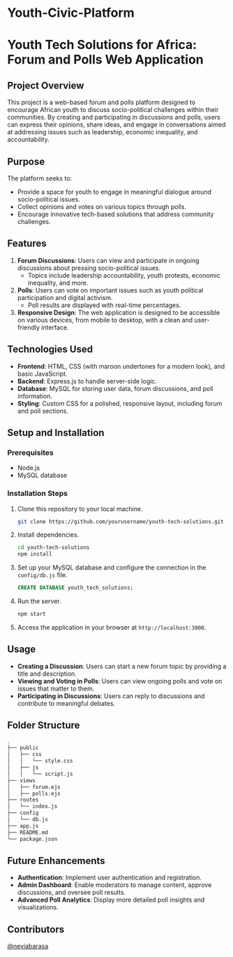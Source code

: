 # Youth-Civic-Platform

# Youth Tech Solutions for Africa: Forum and Polls Web Application

## Project Overview
This project is a web-based forum and polls platform designed to encourage African youth to discuss socio-political challenges within their communities. By creating and participating in discussions and polls, users can express their opinions, share ideas, and engage in conversations aimed at addressing issues such as leadership, economic inequality, and accountability.

## Purpose
The platform seeks to:
- Provide a space for youth to engage in meaningful dialogue around socio-political issues.
- Collect opinions and votes on various topics through polls.
- Encourage innovative tech-based solutions that address community challenges.

## Features
1. **Forum Discussions**: Users can view and participate in ongoing discussions about pressing socio-political issues.
   - Topics include leadership accountability, youth protests, economic inequality, and more.
2. **Polls**: Users can vote on important issues such as youth political participation and digital activism.
   - Poll results are displayed with real-time percentages.
3. **Responsive Design**: The web application is designed to be accessible on various devices, from mobile to desktop, with a clean and user-friendly interface.

## Technologies Used
- **Frontend**: HTML, CSS (with maroon undertones for a modern look), and basic JavaScript.
- **Backend**: Express.js to handle server-side logic.
- **Database**: MySQL for storing user data, forum discussions, and poll information.
- **Styling**: Custom CSS for a polished, responsive layout, including forum and poll sections.

## Setup and Installation

### Prerequisites
- Node.js
- MySQL database

### Installation Steps
1. Clone this repository to your local machine.
   ```bash
   git clone https://github.com/yourusername/youth-tech-solutions.git
   ```
2. Install dependencies.
   ```bash
   cd youth-tech-solutions
   npm install
   ```
3. Set up your MySQL database and configure the connection in the `config/db.js` file.
   ```sql
   CREATE DATABASE youth_tech_solutions;
   ```
4. Run the server.
   ```bash
   npm start
   ```

5. Access the application in your browser at `http://localhost:3000`.

## Usage
- **Creating a Discussion**: Users can start a new forum topic by providing a title and description.
- **Viewing and Voting in Polls**: Users can view ongoing polls and vote on issues that matter to them.
- **Participating in Discussions**: Users can reply to discussions and contribute to meaningful debates.

## Folder Structure
```bash
.
├── public
│   ├── css
│   │   └── style.css
│   ├── js
│   │   └── script.js
├── views
│   ├── forum.ejs
│   ├── polls.ejs
├── routes
│   └── index.js
├── config
│   └── db.js
├── app.js
├── README.md
└── package.json
```

## Future Enhancements
- **Authentication**: Implement user authentication and registration.
- **Admin Dashboard**: Enable moderators to manage content, approve discussions, and oversee poll results.
- **Advanced Poll Analytics**: Display more detailed poll insights and visualizations.


## Contributors
[@neviabarasa](https://github.com/neviabarasa)
